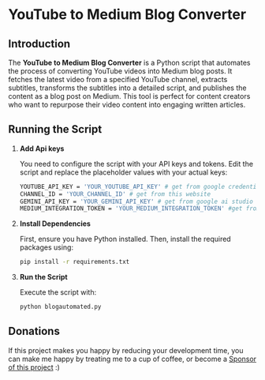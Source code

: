 
# YouTube to Medium Blog Converter

## Introduction

The **YouTube to Medium Blog Converter** is a Python script that automates the process of converting YouTube videos into Medium blog posts. It fetches the latest video from a specified YouTube channel, extracts subtitles, transforms the subtitles into a detailed script, and publishes the content as a blog post on Medium. This tool is perfect for content creators who want to repurpose their video content into engaging written articles.

## Running the Script
1. **Add Api keys**
   
   You need to configure the script with your API keys and tokens. Edit the script and replace the placeholder values with your actual keys:

   ```bash
   YOUTUBE_API_KEY = 'YOUR_YOUTUBE_API_KEY' # get from google credentials
   CHANNEL_ID = 'YOUR_CHANNEL_ID' # get from this website
   GEMINI_API_KEY = 'YOUR_GEMINI_API_KEY' # get from google ai studio
   MEDIUM_INTEGRATION_TOKEN = 'YOUR_MEDIUM_INTEGRATION_TOKEN' #get from medium in app section of settings
   ```
2. **Install Dependencies**

   First, ensure you have Python installed. Then, install the required packages using:

   ```bash
   pip install -r requirements.txt
   ```
3. **Run the Script**

   Execute the script with:
   ```bash
   python blogautomated.py
   ```
## Donations

If this project makes you happy by reducing your development time, you can make me happy by treating me to a cup of coffee, or become a [Sponsor of this project](https://github.com/sponsors/Alwin8) :)  


